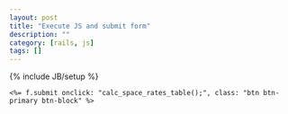 ```yaml
---
layout: post
title: "Execute JS and submit form"
description: ""
category: [rails, js]
tags: []
---
```

{% include JB/setup %}

    <%= f.submit onclick: "calc_space_rates_table();", class: "btn btn-primary btn-block" %>
